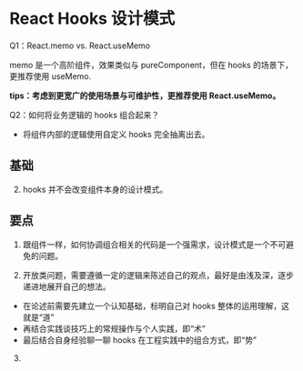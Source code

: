 # React Hooks 设计模式

Q1：React.memo vs. React.useMemo

memo 是一个高阶组件，效果类似与 pureComponent，但在 hooks 的场景下，更推荐使用 useMemo.

**tips：考虑到更宽广的使用场景与可维护性，更推荐使用 React.useMemo。**

Q2：如何将业务逻辑的 hooks 组合起来？

- 将组件内部的逻辑使用自定义 hooks 完全抽离出去。

## 基础

2. hooks 并不会改变组件本身的设计模式。

## 要点

1. 跟组件一样，如何协调组合相关的代码是一个强需求，设计模式是一个不可避免的问题。

2. 开放类问题，需要遵循一定的逻辑来陈述自己的观点，最好是由浅及深，逐步递进地展开自己的想法。

- 在论述前需要先建立一个认知基础，标明自己对 hooks 整体的运用理解，这就是“道”
- 再结合实践谈技巧上的常规操作与个人实践，即“术”
- 最后结合自身经验聊一聊 hooks 在工程实践中的组合方式，即“势”

3.
